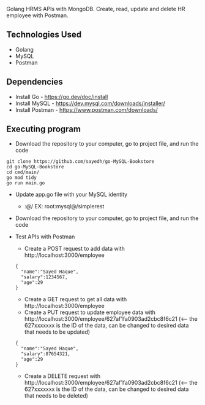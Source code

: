 Golang HRMS APIs with MongoDB. Create, read, update and delete HR employee with Postman. 

## Technologies Used
* Golang
* MySQL
* Postman


## Dependencies
* Install Go - https://go.dev/doc/install
* Install MySQL - https://dev.mysql.com/downloads/installer/
* Install Postman - https://www.postman.com/downloads/


## Executing program
* Download the repository to your computer, go to project file, and run the code
```
git clone https://github.com/sayedh/go-MySQL-Bookstore
cd go-MySQL-Bookstore
cd cmd/main/
go mod tidy
go run main.go
```
* Update app.go file with your MySQL identity
  * <username>:<password>@/<schema> EX: root:mysql@/simplerest
  
* Download the repository to your computer, go to project file, and run the code

  
* Test APIs with Postman
  * Create a POST request to add data with http://localhost:3000/employee
  ```
  {
    "name":"Sayed Haque",
    "salary":1234567,
    "age":29
  }
  ```
  * Create a GET request to get all data with http://localhost:3000/employee
  * Create a PUT request to update employee data with http://localhost:3000/employee/627af1fa0903ad2cbc8f6c21 (<-- the 627xxxxxxx is the ID of the data, can be changed to desired data that needs to be updated)
  ```
  {
    "name":"Sayed Haque",
    "salary":87654321,
    "age":29
  }
  ```
  * Create a DELETE request with http://localhost:3000/employee/627af1fa0903ad2cbc8f6c21 (<-- the 627xxxxxxx is the ID of the data, can be changed to desired data that needs to be deleted)

